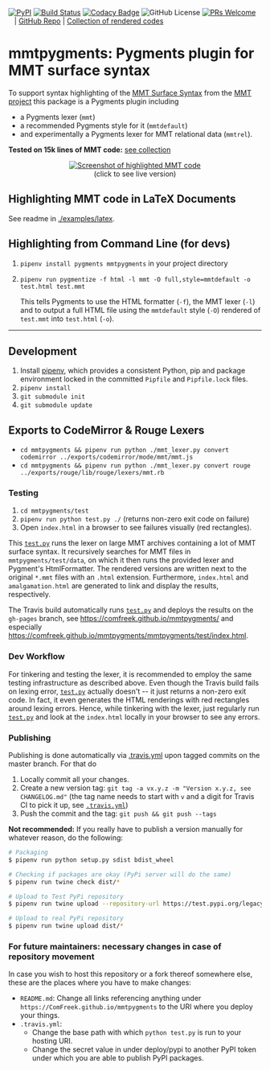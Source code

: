 [![PyPI](https://img.shields.io/pypi/v/mmtpygments)](https://pypi.org/project/mmtpygments/) [![Build Status](https://travis-ci.org/ComFreek/mmtpygments.svg?branch=master)](https://travis-ci.org/ComFreek/mmtpygments)
[![Codacy Badge](https://api.codacy.com/project/badge/Grade/32b61ca59aba4a79ae4ab5582f210572)](https://app.codacy.com/app/ComFreek/mmtpygments?utm_source=github.com&utm_medium=referral&utm_content=ComFreek/mmtpygments&utm_campaign=Badge_Grade_Dashboard)
![GitHub License](https://img.shields.io/github/license/ComFreek/mmtpygments.svg)
[![PRs Welcome](https://img.shields.io/badge/PRs-welcome-brightgreen.svg?style=flat-square)](http://makeapullrequest.com)
&nbsp;&nbsp; | [GitHub Repo](https://github.com/ComFreek/mmtpygments) | [Collection of rendered codes](https://comfreek.github.io/mmtpygments/mmtpygments/test/index.html)

# mmtpygments: Pygments plugin for MMT surface syntax

To support syntax highlighting of the [MMT Surface Syntax](https://uniformal.github.io/doc/language/) from the [MMT project](https://uniformal.github.io/) this package is a Pygments plugin including

- a Pygments lexer (`mmt`)
- a recommended Pygments style for it (`mmtdefault`)
- and experimentally a Pygments lexer for MMT relational data (`mmtrel`).

**Tested on 15k lines of MMT code:** [see collection](https://comfreek.github.io/mmtpygments/mmtpygments/test/index.html)<br>

<p align="center">
	<a href="https://comfreek.github.io/mmtpygments/mmtpygments/test/data/readme-showoff-example.mmt.html">
		<img src="https://user-images.githubusercontent.com/1827709/82438710-c7253680-9a99-11ea-97c9-8da8f715ac14.png" alt="Screenshot of highlighted MMT code"/>
	</a><br>
	(click to see live version)
</p>


## Highlighting MMT code in LaTeX Documents

See readme in [./examples/latex](./examples/latex).

## Highlighting from Command Line (for devs)

1. `pipenv install pygments mmtpygments` in your project directory
2. `pipenv run pygmentize -f html -l mmt -O full,style=mmtdefault -o test.html test.mmt`

   This tells Pygments to use the HTML formatter (`-f`), the MMT lexer (`-l`) and to output a full HTML file using the `mmtdefault` style (`-O`) rendered of `test.mmt` into `test.html` (`-o`).

<hr>

## Development

1. Install [pipenv](https://github.com/pypa/pipenv), which provides a consistent Python, pip and package environment locked in the committed `Pipfile` and `Pipfile.lock` files.
2. `pipenv install`
3. `git submodule init`
4. `git submodule update`

## Exports to CodeMirror & Rouge Lexers

- `cd mmtpygments && pipenv run python ./mmt_lexer.py convert codemirror ../exports/codemirror/mode/mmt/mmt.js`
- `cd mmtpygments && pipenv run python ./mmt_lexer.py convert rouge ../exports/rouge/lib/rouge/lexers/mmt.rb`

### Testing

1. `cd mmtpygments/test`
2. `pipenv run python test.py ./` (returns non-zero exit code on failure)
3. Open `index.html` in a browser to see failures visually (red rectangles).

This [`test.py`](mmtpygments/test/test.py) runs the lexer on large MMT archives containing a lot of MMT surface syntax. It recursively searches for MMT files in `mmtpygments/test/data`, on which it then runs the provided lexer and Pygment's HtmlFormatter. The rendered versions are written next to the original `*.mmt` files with an `.html` extension. Furthermore, `index.html` and `amalgamation.html` are generated to link and display the results, respectively.

The Travis build automatically runs [`test.py`](mmtpygments/test/test.py) and deploys the results on the `gh-pages` branch, see <https://comfreek.github.io/mmtpygments/> and especially <https://comfreek.github.io/mmtpygments/mmtpygments/test/index.html>.

### Dev Workflow

For tinkering and testing the lexer, it is recommended to employ the same testing infrastructure as described above. Even though the Travis build fails on lexing error, [`test.py`](mmtpygments/test/test.py) actually doesn't -- it just returns a non-zero exit code. In fact, it even generates the HTML renderings with red rectangles around lexing errors. Hence, while tinkering with the lexer, just regularly run [`test.py`](mmtpygments/test/test.py) and look at the `index.html` locally in your browser to see any errors.

### Publishing

Publishing is done automatically via [.travis.yml](./.travis.yml) upon tagged commits on the master branch. For that do

1. Locally commit all your changes.
2. Create a new version tag: `git tag -a vx.y.z -m "Version x.y.z, see CHANGELOG.md"` (the tag name needs to start with `v` and a digit for Travis CI to pick it up, see [`.travis.yml`](./.travis.yml))
3. Push the commit and the tag: `git push && git push --tags`

**Not recommended:** If you really have to publish a version manually for whatever reason, do the following:

```bash
# Packaging
$ pipenv run python setup.py sdist bdist_wheel

# Checking if packages are okay (PyPi server will do the same)
$ pipenv run twine check dist/*

# Upload to Test PyPi repository
$ pipenv run twine upload --repository-url https://test.pypi.org/legacy/ dist/*

# Upload to real PyPi repository
$ pipenv run twine upload dist/*
```

### For future maintainers: necessary changes in case of repository movement

In case you wish to host this repository or a fork thereof somewhere else, these are the places where you have to make changes:

  - `README.md`: Change all links referencing anything under `https://ComFreek.github.io/mmtpygments` to the URI where you deploy your things.
  - `.travis.yml`:
    - Change the base path with which `python test.py` is run to your hosting URI.
    - Change the secret value in under deploy/pypi to another PyPI token under which you are able to publish PyPI packages.
